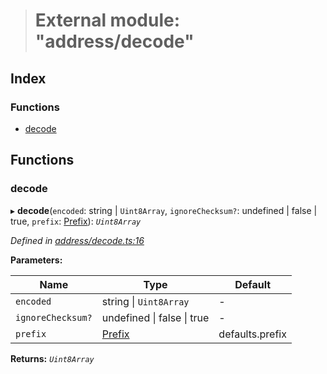 > # External module: "address/decode"

## Index

### Functions

* [decode](_address_decode_.md#decode)

## Functions

###  decode

▸ **decode**(`encoded`: string | `Uint8Array`, `ignoreChecksum?`: undefined | false | true, `prefix`: [Prefix](_address_types_.md#prefix)): *`Uint8Array`*

*Defined in [address/decode.ts:16](https://github.com/polkadot-js/common/blob/09e0b80/packages/util-crypto/src/address/decode.ts#L16)*

**Parameters:**

Name | Type | Default |
------ | ------ | ------ |
`encoded` | string \| `Uint8Array` | - |
`ignoreChecksum?` | undefined \| false \| true | - |
`prefix` | [Prefix](_address_types_.md#prefix) |  defaults.prefix |

**Returns:** *`Uint8Array`*